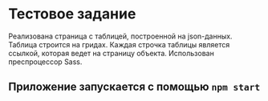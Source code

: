 # Тестовое задание

Реализована страница с таблицей, построенной на json-данных. Таблица строится на гридах. Каждая строчка таблицы является ссылкой, которая ведет на страницу объекта. Использован преспроцессор Sass.

## Приложение запускается с помощью `npm start`
